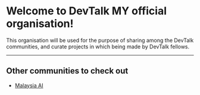 # Welcome to DevTalk MY official organisation!

This organisation will be used for the purpose of sharing among the DevTalk communities, and curate projects in which being made by DevTalk fellows.

---

## Other communities to check out

- [Malaysia AI](https://github.com/malaysia-ai)
